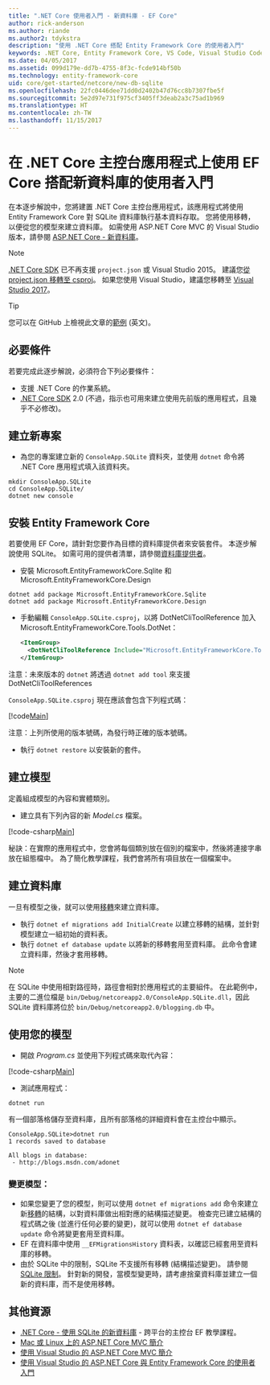 ```yaml
---
title: ".NET Core 使用者入門 - 新資料庫 - EF Core"
author: rick-anderson
ms.author: riande
ms.author2: tdykstra
description: "使用 .NET Core 搭配 Entity Framework Core 的使用者入門"
keywords: .NET Core, Entity Framework Core, VS Code, Visual Studio Code, Mac, Linux
ms.date: 04/05/2017
ms.assetid: 099d179e-dd7b-4755-8f3c-fcde914bf50b
ms.technology: entity-framework-core
uid: core/get-started/netcore/new-db-sqlite
ms.openlocfilehash: 22fc0446dee71dd0d2402b47d76cc8b7307fbe5f
ms.sourcegitcommit: 5e2d97e731f975cf3405ff3deab2a3c75ad1b969
ms.translationtype: HT
ms.contentlocale: zh-TW
ms.lasthandoff: 11/15/2017
---
```

# <a name="getting-started-with-ef-core-on-net-core-console-app-with-a-new-database"></a>在 .NET Core 主控台應用程式上使用 EF Core 搭配新資料庫的使用者入門

在本逐步解說中，您將建置 .NET Core 主控台應用程式，該應用程式將使用 Entity Framework Core 對 SQLite 資料庫執行基本資料存取。 您將使用移轉，以便從您的模型來建立資料庫。 如需使用 ASP.NET Core MVC 的 Visual Studio 版本，請參閱 [ASP.NET Core - 新資料庫](xref:core/get-started/aspnetcore/new-db)。

> [!NOTE]  
> [.NET Core SDK](https://www.microsoft.com/net/download/core) 已不再支援 `project.json` 或 Visual Studio 2015。 建議您[從 project.json 移轉至 csproj](https://docs.microsoft.com/dotnet/articles/core/migration/)。 如果您使用 Visual Studio，建議您移轉至 [Visual Studio 2017](https://www.visualstudio.com/downloads/)。

> [!TIP]  
> 您可以在 GitHub 上檢視此文章的[範例](https://github.com/aspnet/EntityFramework.Docs/tree/master/samples/core/GetStarted/NetCore/ConsoleApp.SQLite) \(英文\)。

## <a name="prerequisites"></a>必要條件

若要完成此逐步解說，必須符合下列必要條件：
* 支援 .NET Core 的作業系統。
* [.NET Core SDK](https://www.microsoft.com/net/core) 2.0 (不過，指示也可用來建立使用先前版的應用程式，且幾乎不必修改)。

## <a name="create-a-new-project"></a>建立新專案

* 為您的專案建立新的 `ConsoleApp.SQLite` 資料夾，並使用 `dotnet` 命令將 .NET Core 應用程式填入該資料夾。

``` Console
mkdir ConsoleApp.SQLite
cd ConsoleApp.SQLite/
dotnet new console
```

## <a name="install-entity-framework-core"></a>安裝 Entity Framework Core

若要使用 EF Core，請針對您要作為目標的資料庫提供者來安裝套件。 本逐步解說使用 SQLite。 如需可用的提供者清單，請參閱[資料庫提供者](../../providers/index.md)。

* 安裝 Microsoft.EntityFrameworkCore.Sqlite 和 Microsoft.EntityFrameworkCore.Design

``` Console
dotnet add package Microsoft.EntityFrameworkCore.Sqlite
dotnet add package Microsoft.EntityFrameworkCore.Design
```

* 手動編輯 `ConsoleApp.SQLite.csproj`，以將 DotNetCliToolReference 加入 Microsoft.EntityFrameworkCore.Tools.DotNet：

  ``` xml
  <ItemGroup>
    <DotNetCliToolReference Include="Microsoft.EntityFrameworkCore.Tools.DotNet" Version="2.0.0" />
  </ItemGroup>
  ```

 注意：未來版本的 `dotnet` 將透過 `dotnet add tool` 來支援 DotNetCliToolReferences

`ConsoleApp.SQLite.csproj` 現在應該會包含下列程式碼：

[!code[Main](../../../../samples/core/GetStarted/NetCore/ConsoleApp.SQLite/ConsoleApp.SQLite.csproj)]

 注意：上列所使用的版本號碼，為發行時正確的版本號碼。

*  執行 `dotnet restore` 以安裝新的套件。

## <a name="create-the-model"></a>建立模型

定義組成模型的內容和實體類別。

* 建立具有下列內容的新 *Model.cs* 檔案。

[!code-csharp[Main](../../../../samples/core/GetStarted/NetCore/ConsoleApp.SQLite/Model.cs)]

秘訣：在實際的應用程式中，您會將每個類別放在個別的檔案中，然後將連接字串放在組態檔中。 為了簡化教學課程，我們會將所有項目放在一個檔案中。

## <a name="create-the-database"></a>建立資料庫

一旦有模型之後，就可以使用[移轉](https://docs.microsoft.com/aspnet/core/data/ef-mvc/migrations#introduction-to-migrations)來建立資料庫。

* 執行 `dotnet ef migrations add InitialCreate` 以建立移轉的結構，並針對模型建立一組初始的資料表。
* 執行 `dotnet ef database update` 以將新的移轉套用至資料庫。 此命令會建立資料庫，然後才套用移轉。

> [!NOTE]  
> 在 SQLite 中使用相對路徑時，路徑會相對於應用程式的主要組件。 在此範例中，主要的二進位檔是 `bin/Debug/netcoreapp2.0/ConsoleApp.SQLite.dll`，因此 SQLite 資料庫將位於 `bin/Debug/netcoreapp2.0/blogging.db` 中。

## <a name="use-your-model"></a>使用您的模型

* 開啟 *Program.cs* 並使用下列程式碼來取代內容：

 [!code-csharp[Main](../../../../samples/core/GetStarted/NetCore/ConsoleApp.SQLite/Program.cs)]

* 測試應用程式：

 `dotnet run`

 有一個部落格儲存至資料庫，且所有部落格的詳細資料會在主控台中顯示。

  ``` Console
  ConsoleApp.SQLite>dotnet run
  1 records saved to database

  All blogs in database:
   - http://blogs.msdn.com/adonet
  ```

### <a name="changing-the-model"></a>變更模型：

- 如果您變更了您的模型，則可以使用 `dotnet ef migrations add` 命令來建立新[移轉](https://docs.microsoft.com/aspnet/core/data/ef-mvc/migrations#introduction-to-migrations)的結構，以對資料庫做出相對應的結構描述變更。 檢查完已建立結構的程式碼之後 (並進行任何必要的變更)，就可以使用 `dotnet ef database update` 命令將變更套用至資料庫。
- EF 在資料庫中使用 `__EFMigrationsHistory` 資料表，以確認已經套用至資料庫的移轉。
- 由於 SQLite 中的限制，SQLite 不支援所有移轉 (結構描述變更)。 請參閱 [SQLite 限制](../../providers/sqlite/limitations.md)。 針對新的開發，當模型變更時，請考慮捨棄資料庫並建立一個新的資料庫，而不是使用移轉。

## <a name="additional-resources"></a>其他資源

* [.NET Core - 使用 SQLite 的新資料庫](xref:core/get-started/netcore/new-db-sqlite) - 跨平台的主控台 EF 教學課程。
* [Mac 或 Linux 上的 ASP.NET Core MVC 簡介](https://docs.microsoft.com/aspnet/core/tutorials/first-mvc-app-xplat/index)
* [使用 Visual Studio 的 ASP.NET Core MVC 簡介](https://docs.microsoft.com/aspnet/core/tutorials/first-mvc-app/index)
* [使用 Visual Studio 的 ASP.NET Core 與 Entity Framework Core 的使用者入門](https://docs.microsoft.com/aspnet/core/data/ef-mvc/index)
